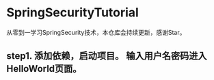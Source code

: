 # SpringSecurityTutorial
从零到一学习SpringSecurity技术，本仓库会持续更新，感谢Star。

## step1. 添加依赖，启动项目。 输入用户名密码进入HelloWorld页面。 